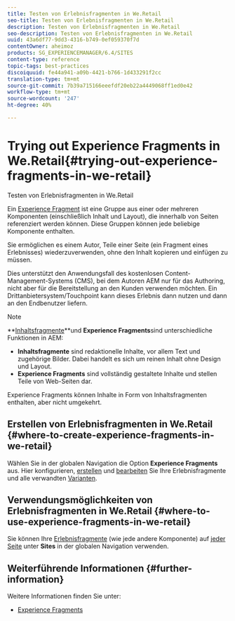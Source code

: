 ```yaml
---
title: Testen von Erlebnisfragmenten in We.Retail
seo-title: Testen von Erlebnisfragmenten in We.Retail
description: Testen von Erlebnisfragmenten in We.Retail
seo-description: Testen von Erlebnisfragmenten in We.Retail
uuid: 43a6df77-9dd3-4316-b749-0ef059370f7d
contentOwner: aheimoz
products: SG_EXPERIENCEMANAGER/6.4/SITES
content-type: reference
topic-tags: best-practices
discoiquuid: fe44a941-a09b-4421-b766-1d433291f2cc
translation-type: tm+mt
source-git-commit: 7b39a715166eeefdf20eb22a4449068ff1ed0e42
workflow-type: tm+mt
source-wordcount: '247'
ht-degree: 40%

---
```



# Trying out Experience Fragments in We.Retail{#trying-out-experience-fragments-in-we-retail}

Testen von Erlebnisfragmenten in We.Retail

Ein [Experience Fragment](/help/sites-authoring/experience-fragments.md) ist eine Gruppe aus einer oder mehreren Komponenten (einschließlich Inhalt und Layout), die innerhalb von Seiten referenziert werden können. Diese Gruppen können jede beliebige Komponente enthalten.

Sie ermöglichen es einem Autor, Teile einer Seite (ein Fragment eines Erlebnisses) wiederzuverwenden, ohne den Inhalt kopieren und einfügen zu müssen.

Dies unterstützt den Anwendungsfall des kostenlosen Content-Management-Systems (CMS), bei dem Autoren AEM nur für das Authoring, nicht aber für die Bereitstellung an den Kunden verwenden möchten. Ein Drittanbietersystem/Touchpoint kann dieses Erlebnis dann nutzen und dann an den Endbenutzer liefern.

>[!NOTE]
>
>**[Inhaltsfragmente](/help/sites-developing/we-retail-content-fragments.md)**und **Experience Fragments**sind unterschiedliche Funktionen in AEM:
>
>* **Inhaltsfragmente** sind redaktionelle Inhalte, vor allem Text und zugehörige Bilder. Dabei handelt es sich um reinen Inhalt ohne Design und Layout.
>* **Experience Fragments** sind vollständig gestaltete Inhalte und stellen Teile von Web-Seiten dar.

>
>
Experience Fragments können Inhalte in Form von Inhaltsfragmenten enthalten, aber nicht umgekehrt.

## Erstellen von Erlebnisfragmenten in We.Retail {#where-to-create-experience-fragments-in-we-retail}

Wählen Sie in der globalen Navigation die Option **Experience Fragments** aus. Hier konfigurieren, [erstellen](/help/sites-authoring/experience-fragments.md#creating-an-experience-fragment) und [bearbeiten](/help/sites-authoring/experience-fragments.md#editing-your-experience-fragment) Sie Ihre Erlebnisfragmente und alle verwandten [Varianten](/help/sites-authoring/experience-fragments.md#creating-an-experience-fragment-variation).

## Verwendungsmöglichkeiten von Erlebnisfragmenten in We.Retail {#where-to-use-experience-fragments-in-we-retail}

Sie können Ihre [Erlebnisfragmente](/help/sites-authoring/experience-fragments.md#using-your-experience-fragment) (wie jede andere Komponente) auf [jeder Seite](/help/sites-authoring/editing-content.md) unter **Sites** in der globalen Navigation verwenden.

## Weiterführende Informationen {#further-information}

Weitere Informationen finden Sie unter:

* [Experience Fragments](/help/sites-authoring/experience-fragments.md)

